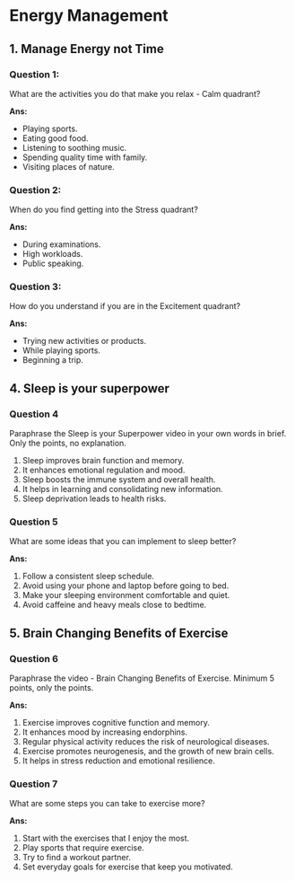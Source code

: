 # Energy Management

## 1. Manage Energy not Time

### Question 1:

What are the activities you do that make you relax - Calm quadrant?

**Ans:**

- Playing sports.
- Eating good food.
- Listening to soothing music.
- Spending quality time with family.
- Visiting places of nature.

### Question 2:

When do you find getting into the Stress quadrant?

**Ans:**

- During examinations.
- High workloads.
- Public speaking.

### Question 3:

How do you understand if you are in the Excitement quadrant?

**Ans:**

- Trying new activities or products.
- While playing sports.
- Beginning a trip.

## 4. Sleep is your superpower

### Question 4

Paraphrase the Sleep is your Superpower video in your own words in brief. Only the points, no explanation.

1. Sleep improves brain function and memory.
2. It enhances emotional regulation and mood.
3. Sleep boosts the immune system and overall health.
4. It helps in learning and consolidating new information.
5. Sleep deprivation leads to health risks.

### Question 5

What are some ideas that you can implement to sleep better?

**Ans:**

1. Follow a consistent sleep schedule.
2. Avoid using your phone and laptop before going to bed.
3. Make your sleeping environment comfortable and quiet.
4. Avoid caffeine and heavy meals close to bedtime.

## 5. Brain Changing Benefits of Exercise

### Question 6

Paraphrase the video - Brain Changing Benefits of Exercise. Minimum 5 points, only the points.

**Ans:**

1. Exercise improves cognitive function and memory.
2. It enhances mood by increasing endorphins.
3. Regular physical activity reduces the risk of neurological diseases.
4. Exercise promotes neurogenesis, and the growth of new brain cells.
5. It helps in stress reduction and emotional resilience.

### Question 7

What are some steps you can take to exercise more?

**Ans:**

1. Start with the exercises that I enjoy the most.
2. Play sports that require exercise.
3. Try to find a workout partner.
4. Set everyday goals for exercise that keep you motivated.
